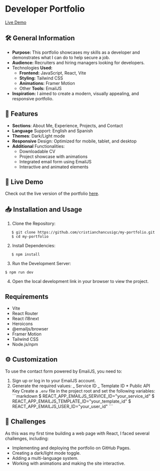 # Developer Portfolio

[Live Demo](https://cristianchancusigc.github.io/my-portfolio/)

## 🛠️ General Information

- **Purpose:** This portfolio showcases my skills as a developer and demonstrates what I can do to help secure a job.
- **Audience:** Recruiters and hiring managers looking for developers.
- Technologies **Used:**
  - **Frontend:** JavaScript, React, Vite
  - **Styling:** Tailwind CSS
  - **Animations:** Framer Motion
  - Other **Tools:** EmailJS
- **Inspiration:** I aimed to create a modern, visually appealing, and responsive portfolio.

## 🌟 Features

- **Sections**: About Me, Experience, Projects, and Contact
- **Language** Support: English and Spanish
- **Themes**: Dark/Light mode
- **Responsive** Design: Optimized for mobile, tablet, and desktop
- **Additional** Functionalities:
  - Downloadable CV
  - Project showcase with animations
  - Integrated email form using EmailJS
  - Interactive and animated elements

## 🚀 Live Demo

Check out the live version of the portfolio [here](https://cristianchancusigc.github.io/my-portfolio/).

## 📥 Installation and Usage

1. Clone the Repository:

```properties
   $ git clone https://github.com/cristianchancusigc/my-portfolio.git
   $ cd my-portfolio
```

2. Install Dependencies:

```properties
   $ npm install
```

3. Run the Development Server:

```console
$ npm run dev
```

4. Open the local development link in your browser to view the project.

## Requirements

- Vite
- React Router
- React i18next
- Heroicons
- @emailjs/browser
- Framer Motion
- Tailwind CSS
- Node.js/npm

## ⚙️ Customization

To use the contact form powered by EmailJS, you need to:

1. Sign up or log in to your EmailJS account.
2. Generate the required values:
   _ Service ID
   _ Template ID \* Public API Key
   Create a `.env` file in the project root and set the following variables:
   \`\`\`markdown
   $ REACT_APP_EMAILJS_SERVICE_ID="your_service_id"
   $ REACT_APP_EMAILJS_TEMPLATE_ID="your_template_id"
   $ REACT_APP_EMAILJS_USER_ID="your_user_id"
   \`\`\`

## 🤔 Challenges

As this was my first time building a web page with React, I faced several challenges, including:

- Implementing and deploying the portfolio on GitHub Pages.
- Creating a dark/light mode toggle.
- Adding a multi-language system.
- Working with animations and making the site interactive.

```

```
